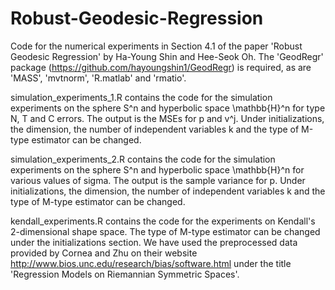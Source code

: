 # Robust-Geodesic-Regression

Code for the numerical experiments in Section 4.1 of the paper 'Robust Geodesic Regression' by Ha-Young Shin and Hee-Seok Oh. The 'GeodRegr' package (https://github.com/hayoungshin1/GeodRegr) is required, as are 'MASS', 'mvtnorm', 'R.matlab' and 'rmatio'.

simulation_experiments_1.R contains the code for the simulation experiments on the sphere S^n and hyperbolic space \mathbb{H}^n for type N, T and C errors. The output is the MSEs for p and v^j. Under initializations, the dimension, the number of independent variables k and the type of M-type estimator can be changed.

simulation_experiments_2.R contains the code for the simulation experiments on the sphere S^n and hyperbolic space \mathbb{H}^n for various values of sigma. The output is the sample variance for p. Under initializations, the dimension, the number of independent variables k and the type of M-type estimator can be changed.

kendall_experiments.R contains the code for the experiments on Kendall's 2-dimensional shape space. The type of M-type estimator can be changed under the initializations section. We have used the preprocessed data provided by Cornea and Zhu on their website http://www.bios.unc.edu/research/bias/software.html under the title 'Regression Models on Riemannian Symmetric Spaces'.
